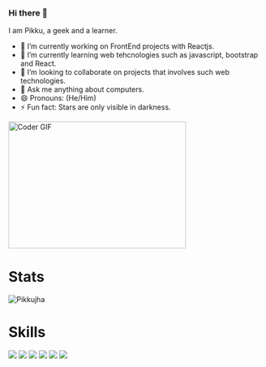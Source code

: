 ### Hi there 👋

I am Pikku, a geek and a learner. 

- 🔭 I’m currently working on FrontEnd projects with Reactjs.
- 🌱 I’m currently learning web tehcnologies such as javascript, bootstrap and React.
- 👯 I’m looking to collaborate on projects that involves such web technologies.
- 💬 Ask me anything about computers.
- 😄 Pronouns: (He/Him)
- ⚡ Fun fact: Stars are only visible in darkness.


<img alt="Coder GIF" height=250 width=350 src="https://magiccopy.xyz/assets/images/hadder.gif" />
<br>

# Stats
<p><img src="https://github-readme-streak-stats.herokuapp.com/?user=Pikkujha&theme=material-palenight&hide_border=false" alt="Pikkujha" /></p>

# Skills


<img src="https://img.shields.io/badge/C%2B%2B-00599C?style=for-the-badge&logo=c%2B%2B&logoColor=white" /> <img src="https://img.shields.io/badge/JavaScript-323330?style=for-the-badge&logo=javascript&logoColor=F7DF1E" /> <img src="https://img.shields.io/badge/MySQL-005C84?style=for-the-badge&logo=mysql&logoColor=white" /> <img src="https://img.shields.io/badge/HTML5-E34F26?style=for-the-badge&logo=html5&logoColor=white" /> <img src="https://img.shields.io/badge/CSS3-1572B6?style=for-the-badge&logo=css3&logoColor=white" />
<img src="https://img.shields.io/badge/Bootstrap-563D7C?style=for-the-badge&logo=bootstrap&logoColor=white" />
